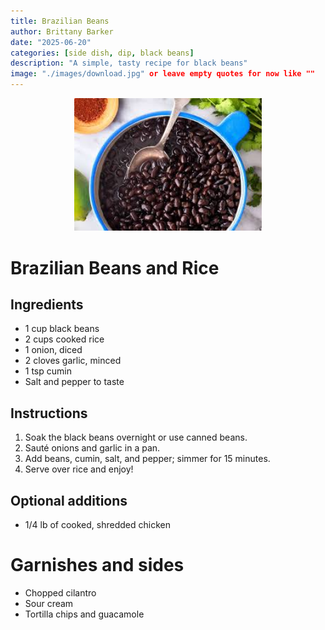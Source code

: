 ```yaml
---
title: Brazilian Beans
author: Brittany Barker
date: "2025-06-20"
categories: [side dish, dip, black beans]
description: "A simple, tasty recipe for black beans"
image: "./images/download.jpg" or leave empty quotes for now like ""
---
```


<p align="center">
  <img src="./images/download.jpg" alt="Brazilian Beans" width="300"/>
</p>

# Brazilian Beans and Rice

## Ingredients
- 1 cup black beans
- 2 cups cooked rice
- 1 onion, diced
- 2 cloves garlic, minced
- 1 tsp cumin
- Salt and pepper to taste

## Instructions
1. Soak the black beans overnight or use canned beans.
2. Sauté onions and garlic in a pan.
3. Add beans, cumin, salt, and pepper; simmer for 15 minutes.
4. Serve over rice and enjoy!

## Optional additions
- 1/4 lb of cooked, shredded chicken

# Garnishes and sides
- Chopped cilantro
- Sour cream
- Tortilla chips and guacamole

